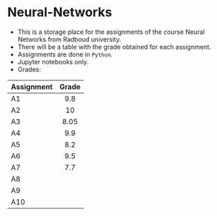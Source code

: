 # Neural-Networks

*  This is a storage place for the assignments of the course Neural Networks from Radboud university.
*  There will be a table with the grade obtained for each assignment.
*  Assignments are done in ```Python```.
*  Jupyter notebooks only.
*  Grades:


|Assignment|Grade|
|-----------|:------:|
| A1 | 9.8|
| A2 | 10 |
| A3 | 8.05|
| A4 | 9.9|
| A5 | 8.2|
| A6 | 9.5|
| A7 | 7.7|
| A8 |    |
| A9 |    |
| A10|    |
